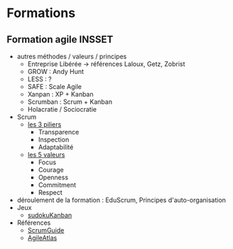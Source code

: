 # Formations

## Formation agile INSSET
- autres méthodes / valeurs / principes
  - Entreprise Libérée -> références Laloux, Getz, Zobrist
  - GROW : Andy Hunt
  - LESS : ?
  - SAFE : Scale Agile
  - Xanpan : XP + Kanban
  - Scrumban : Scrum + Kanban
  - Holacratie / Sociocratie
- Scrum
  - [les 3 piliers](http://www.scrumguides.org/scrum-guide.html)
    - Transparence  
    - Inspection  
    - Adaptabilité  
  - [les 5 valeurs](http://agileatlas.org)  
    - Focus   
    - Courage   
    - Openness   
    - Commitment   
    - Respect   
 - déroulement de la formation : EduScrum, Principes d'auto-organisation
 - Jeux
   - [sudokuKanban](http://www.unbounddna.com/resources/agile-games/sudokuban-a-kanban-in-action-puzzle-game/)
 - Références
   - [ScrumGuide](http://www.scrumguides.org/scrum-guide.html)
   - [AgileAtlas](http://agileatlas.org)


 

